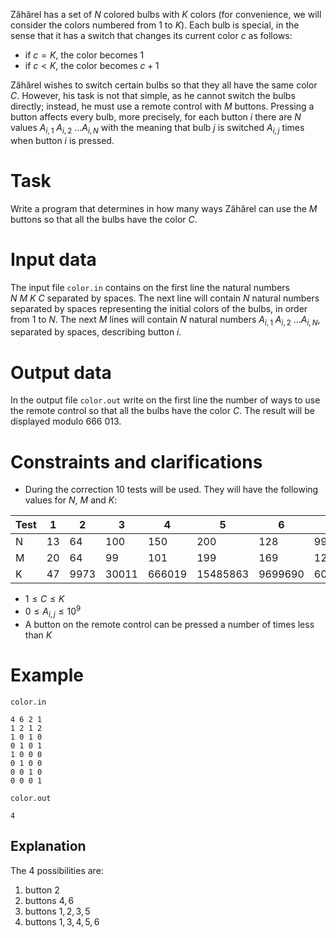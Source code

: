 Zăhărel has a set of $N$ colored bulbs with $K$ colors (for convenience, we will consider the colors numbered from $1$ to $K$). Each bulb is special, in the sense that it has a switch that changes its current color $c$ as follows:

* if $c = K$, the color becomes $1$
* if $c < K$, the color becomes $c+1$

Zăhărel wishes to switch certain bulbs so that they all have the same color $C$. However, his task is not that simple, as he cannot switch the bulbs directly; instead, he must use a remote control with $M$ buttons. Pressing a button affects every bulb, more precisely, for each button $i$ there are $N$ values $A_{i,1} \ A_{i,2} \ \dots A_{i,N}$ with the meaning that bulb $j$ is switched $A_{i,j}$ times when button $i$ is pressed.

# Task

Write a program that determines in how many ways Zăhărel can use the $M$ buttons so that all the bulbs have the color $C$.

# Input data

The input file `color.in` contains on the first line the natural numbers $N \ M \ K \ C$ separated by spaces. The next line will contain $N$ natural numbers separated by spaces representing the initial colors of the bulbs, in order from $1$ to $N$. The next $M$ lines will contain $N$ natural numbers $A_{i,1} \ A_{i,2} \ \dots A_{i,N}$, separated by spaces, describing button $i$.

# Output data

In the output file `color.out` write on the first line the number of ways to use the remote control so that all the bulbs have the color $C$. The result will be displayed modulo $666 \ 013$.

# Constraints and clarifications

* During the correction $10$ tests will be used. They will have the following values for $N$, $M$ and $K$:

|Test|1|2|3|4|5|6|7|8|9|10|
|-|-|-|-|-|-|-|-|-|-|-|
|N|13|64|100|150|200|128|99|150|200|200|
|M|20|64|99|101|199|169|125|150|175|200|
|K|47|9973|30011|666019|15485863|9699690|602329|28447459|149662546|160213270|

* $1 \leq C \leq K$
* $0 \leq A_{i,j} \leq 10^9$
* A button on the remote control can be pressed a number of times less than $K$

# Example

`color.in`
```
4 6 2 1
1 2 1 2
1 0 1 0
0 1 0 1
1 0 0 0 
0 1 0 0 
0 0 1 0
0 0 0 1
```

`color.out`
```
4
```

## Explanation

The $4$ possibilities are:
1) button $2$
2) buttons $4, 6$
3) buttons $1, 2, 3, 5$
4) buttons $1, 3, 4, 5, 6$